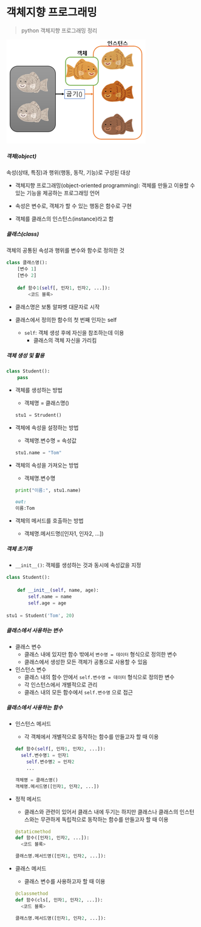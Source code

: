 # 객체지향 프로그래밍

> python 객체지향 프로그래밍 정리

![인스턴스 - 해시넷](object_oriented_programming.assets/tM-QTaRHGL1wmfFztA9B23oQVrb76BZVRr8cTXQGV9TiPKntgkdFwF4jynBO30aHyAaDs3ZFryW_xh-kQjn952ZsLHFaAEDgt1M-HwQlfM5xFt9Wd9CqrHiHw1Ra1igmc_MfJP3yqO4ko2Zl88x_QDcjJ23RmKZNNNfP0g)

##### 객체(object)

속성(상태, 특징)과 행위(행동, 동작, 기능)로 구성된 대상

- 객체지향 프로그래밍(object-oriented programming): 객체를 만들고 이용할 수 있는 기능을 제공하는 프로그래밍 언어

- 속성은 변수로, 객체가 할 수 있는 행동은 함수로 구현
- 객체를 클래스의 인스턴스(instance)라고 함



##### 클래스(class)

객체의 공통된 속성과 행위를 변수와 함수로 정의한 것

```python
class 클래스명():
    [변수 1]
    [변수 2]
    
    def 함수1(self[, 인자1, 인자2, ...]):
        <코드 블록>
```

- 클래스명은 보통 알파벳 대문자로 시작

- 클래스에서 정의한 함수의 첫 번째 인자는 self

  - `self`: 객체 생성 후에 자신을 참조하는데 이용
    - 클래스의 객체 자신을 가리킴

  

##### 객체 생성 및 활용

```python
class Student():
    pass
```

- 객체를 생성하는 방법

  - 객체명 = 클래스명()

  ```python
  stu1 = Strudent()
  ```

- 객체에 속성을 설정하는 방법

  - 객체명.변수명 = 속성값

  ```python
  stu1.name = "Tom"
  ```

- 객체의 속성을 가져오는 방법

  - 객체명.변수명

  ```python
  print("이름:", stu1.name)
  ```

  ```markdown
  out:
  이름:Tom
  ```

- 객체의 메서드를 호출하는 방법

  - 객체명.메서드명([인자1, 인자2, ...])



##### 객체 초기화

- `__init__()`: 객체를 생성하는 것과 동시에 속성값을 지정

```python
class Student():
    
    def __init__(self, name, age):
        self.name = name
        self.age = age
        
stu1 = Student('Tom', 20)
```



##### 클래스에서 사용하는 변수

- 클래스 변수
  - 클래스 내에 있지만 함수 밖에서 `변수명 = 데이터` 형식으로 정의한 변수
  - 클래스에서 생성한 모든 객체가 공통으로 사용할 수 있음
- 인스턴스 변수
  - 클래스 내의 함수 안에서 `self.변수명 = 데이터` 형식으로 정의한 변수
  - 각 인스턴스에서 개별적으로 관리
  - 클래스 내의 모든 함수에서 `self.변수명` 으로 접근



##### 클래스에서 사용하는 함수

- 인스턴스 메서드

  - 각 객체에서 개별적으로 동작하는 함수를 만들고자 할 때 이용

  ```python
  def 함수(self[, 인자1, 인자2, ...]):
  	self.변수명1 = 인자1
      self.변수명2 = 인자2
      ...
  ```

  ```python
  객체명 = 클래스명()
  객체명.메서드명([인자1, 인자2, ...])
  ```

- 정적 메서드

  - 클래스와 관련이 있어서 클래스 내에 두기는 하지만 클래스나 클래스의 인스턴스와는 무관하게 독립적으로 동작하는 함수를 만들고자 할 때 이용

  ```python
  @staticmethod
  def 함수([인자1, 인자2, ...]):
  	<코드 블록>
  ```

  ```python
  클래스명.메서드명([인자1, 인자2, ...]):
  ```

- 클래스 메서드

  - 클래스 변수를 사용하고자 할 때 이용

  ```python
  @classmethod
  def 함수(cls[, 인자1, 인자2, ...]):
  	<코드 블록>
  ```

  ```python
  클래스명.메서드명([인자1, 인자2, ...]):
  ```

